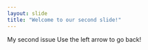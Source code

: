 ```yaml
---
layout: slide
title: "Welcome to our second slide!"
---
```

My second issue
Use the left arrow to go back!
